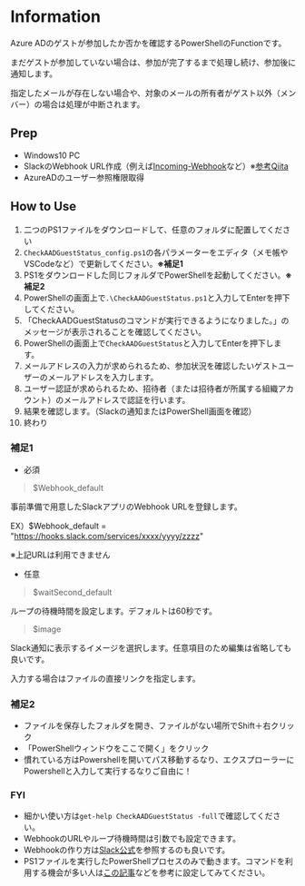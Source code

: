 # Information

Azure ADのゲストが参加したか否かを確認するPowerShellのFunctionです。

まだゲストが参加していない場合は、参加が完了するまで処理し続け、参加後に通知します。

指定したメールが存在しない場合や、対象のメールの所有者がゲスト以外（メンバー）の場合は処理が中断されます。

## Prep

- Windows10 PC
- SlackのWebhook URL作成（例えば[Incoming-Webhook](https://slack.com/services/new/incoming-webhook)など）※[参考Qiita](https://qiita.com/vmmhypervisor/items/18c99624a84df8b31008)
- AzureADのユーザー参照権限取得

## How to Use

1. 二つのPS1ファイルをダウンロードして、任意のフォルダに配置してください
1. `CheckAADGuestStatus_config.ps1`の各パラメーターをエディタ（メモ帳やVSCodeなど）で更新してください。**※補足1**
1. PS1をダウンロードした同じフォルダでPowerShellを起動してください。**※補足2**
1. PowerShellの画面上で`.\CheckAADGuestStatus.ps1`と入力してEnterを押下してください。
1. 「CheckAADGuestStatusのコマンドが実行できるようになりました。」のメッセージが表示されることを確認してください。
1. PowerShellの画面上で`CheckAADGuestStatus`と入力してEnterを押下します。
1. メールアドレスの入力が求められるため、参加状況を確認したいゲストユーザーのメールアドレスを入力します。
1. ユーザー認証が求められるため、招待者（または招待者が所属する組織アカウント）のメールアドレスで認証を行います。
1. 結果を確認します。（Slackの通知またはPowerShell画面を確認）
1. 終わり

### 補足1

- 必須

 > $Webhook_default

  事前準備で用意したSlackアプリのWebhook URLを登録します。

 EX）$Webhook_default = "https://hooks.slack.com/services/xxxx/yyyy/zzzz"

 ※上記URLは利用できません

- 任意

 > $waitSecond_default

 ループの待機時間を設定します。デフォルトは60秒です。

 > $image

 Slack通知に表示するイメージを選択します。任意項目のため編集は省略しても良いです。

 入力する場合はファイルの直接リンクを指定します。

### 補足2

- ファイルを保存したフォルダを開き、ファイルがない場所でShift＋右クリック
- 「PowerShellウィンドウをここで開く」をクリック
- 慣れている方はPowershellを開いてパス移動するなり、エクスプローラーにPowershellと入力して実行するなりご自由に！

### FYI

- 細かい使い方は`get-help CheckAADGuestStatus -full`で確認してください。
- WebhookのURLやループ待機時間は引数でも設定できます。
- Webhookの作り方は[Slack公式](https://slack.com/intl/ja-jp/help/articles/115005265063)を参照するのも良いです。
- PS1ファイルを実行したPowerShellプロセスのみで動きます。コマンドを利用する機会が多い人は[この記事](https://www.vwnet.jp/Windows/PowerShell/2016100401/UseFunctionInPsPrompt.htm#profile)などを参考に設定してみてください。
